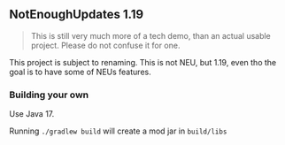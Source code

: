 ## NotEnoughUpdates 1.19

> This is still very much more of a tech demo, than an actual usable project. Please do not confuse it for one.

This project is subject to renaming. This is not NEU, but 1.19, even tho the goal is to have some of NEUs features.

### Building your own 

Use Java 17.

Running `./gradlew build` will create a mod jar in `build/libs`


